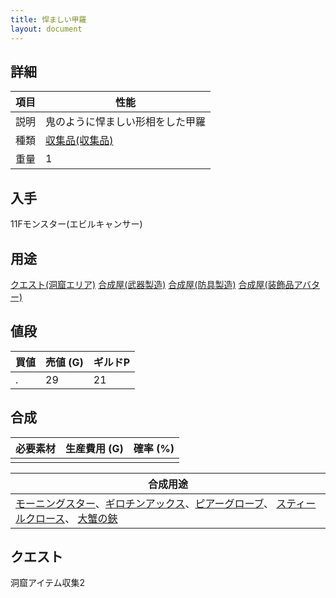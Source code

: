 ```yaml
---
title: 悍ましい甲羅
layout: document
---
```

## 詳細


|項目|性能|
|---|---|
|説明|鬼のように悍ましい形相をした甲羅|
|種類|[収集品(収集品)](収集品(収集品))|
|重量|1|

## 入手

11Fモンスター(エビルキャンサー)

## 用途

[クエスト(洞窟エリア)](クエスト(洞窟エリア))
[合成屋(武器製造)](合成屋(武器製造))
[合成屋(防具製造)](合成屋(防具製造))
[合成屋(装飾品アバター)](合成屋(装飾品アバター))

## 値段


|買値|売値 (G)|ギルドP|
|---|---|---|
|.|29|21|

## 合成


|必要素材|生産費用 (G)|確率 (%)|
|---|---|---|
||||


|合成用途|
|---|
|[モーニングスター](モーニングスター)、[ギロチンアックス](ギロチンアックス)、[ピアーグローブ](ピアーグローブ)、 [スティールクロース](スティールクロース)、 [大蟹の鋏](大蟹の鋏)|

## クエスト

洞窟アイテム収集2
